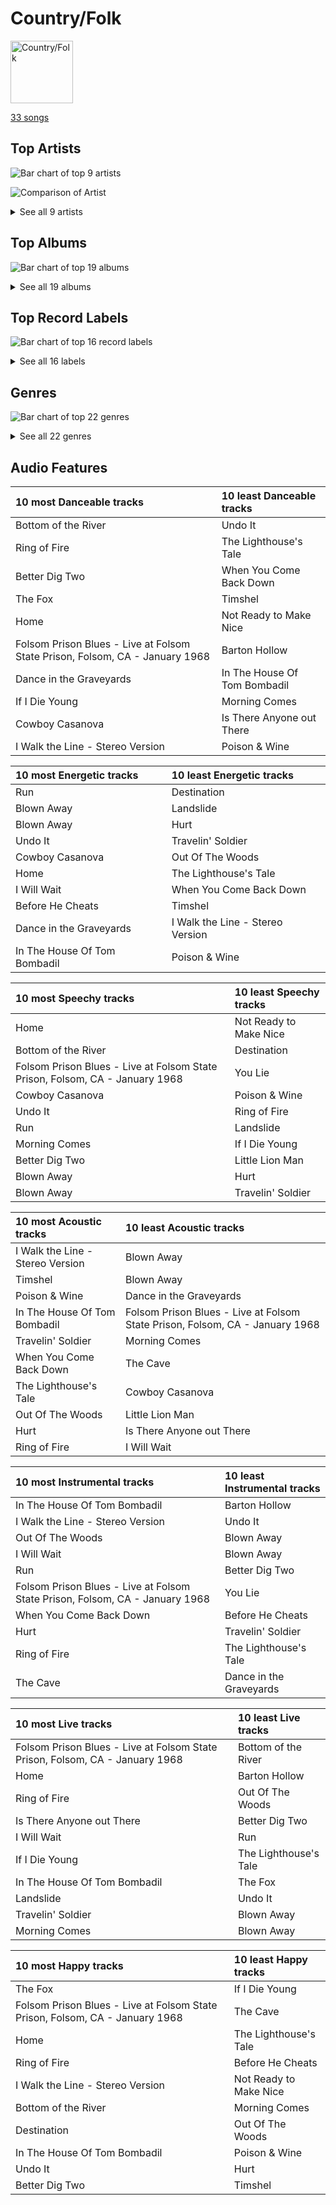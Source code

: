 # Country/Folk


<img src="https://mosaic.scdn.co/640/ab67616d0000b27324e1589fb3eab8ae8831f388ab67616d0000b2735726e327fd968a6fb5974350ab67616d0000b273724bd326692d222c5906b0b0ab67616d0000b27379c820d2d853c756c3738d39" alt="Country/Folk" width="100" />

[33 songs](tracks.md)

## Top Artists

![Bar chart of top 9 artists](../../images/playlists/country_folk/artists.png)

![Comparison of Artist](../../images/playlists/country_folk/artists_comparison.png)


<details>
<summary>See all 9 artists</summary>

|   Number of Tracks | Art                                                                                              | Artist           | 🔗                                                           |
|-------------------:|:-------------------------------------------------------------------------------------------------|:-----------------|:------------------------------------------------------------|
|                  6 | <img src="https://i.scdn.co/image/ab6761610000e5eb78a54dca2a384cc48805b015" alt="" width="50" /> | Nickel Creek     | [🔗](https://open.spotify.com/artist/3bcLBxvaI7GsBzGp3WHnwQ) |
|                  5 | <img src="https://i.scdn.co/image/ab6761610000e5ebc1c077c305eb4b2bcac25fd5" alt="" width="50" /> | Carrie Underwood | [🔗](https://open.spotify.com/artist/4xFUf1FHVy696Q1JQZMTRj) |
|                  5 | <img src="https://i.scdn.co/image/ab6761610000e5eb6437a0b8a5cf89ec8cbbfe9b" alt="" width="50" /> | Delta Rae        | [🔗](https://open.spotify.com/artist/0iidQFemlPhkoHqFroz2my) |
|                  4 | <img src="https://i.scdn.co/image/ab6761610000e5eb152cf48cf9541c7061570857" alt="" width="50" /> | Johnny Cash      | [🔗](https://open.spotify.com/artist/6kACVPfCOnqzgfEF5ryl0x) |
|                  4 | <img src="https://i.scdn.co/image/ab6761610000e5eb87ac264d392a72af95ca9fdb" alt="" width="50" /> | Mumford & Sons   | [🔗](https://open.spotify.com/artist/3gd8FJtBJtkRxdfbTu19U2) |
|                  3 | <img src="https://i.scdn.co/image/ab6761610000e5eb173d4b457016fe0727a7e50d" alt="" width="50" /> | The Band Perry   | [🔗](https://open.spotify.com/artist/75FnCoo4FBxH5K1Rrx0k5A) |
|                  3 | <img src="https://i.scdn.co/image/ab6761610000e5eb43d9d87bba466538f5c40901" alt="" width="50" /> | The Chicks       | [🔗](https://open.spotify.com/artist/25IG9fa7cbdmCIy3OnuH57) |
|                  2 | <img src="https://i.scdn.co/image/ab6761610000e5eb0bae8ba82eaf7e63af515c9f" alt="" width="50" /> | The Civil Wars   | [🔗](https://open.spotify.com/artist/6J7rw7NELJUCThPbAfyLIE) |
|                  1 | <img src="https://i.scdn.co/image/ab6761610000e5ebc78a80d480018ec030aade25" alt="" width="50" /> | Marc Broussard   | [🔗](https://open.spotify.com/artist/4cEwEednPwWCdYT7ZhROZe) |

</details>


## Top Albums

![Bar chart of top 19 albums](../../images/playlists/country_folk/albums.png)


<details>
<summary>See all 19 albums</summary>

|   Number of Tracks | Art                                                                                              | Album                                 | 🔗                                                          |
|-------------------:|:-------------------------------------------------------------------------------------------------|:--------------------------------------|:-----------------------------------------------------------|
|                  5 | <img src="https://i.scdn.co/image/ab67616d0000b2739ab215825eb77076b1b4b387" alt="" width="50" /> | Nickel Creek                          | [🔗](https://open.spotify.com/album/5SGG7graQOU3OnK3cZZCNd) |
|                  4 | <img src="https://i.scdn.co/image/ab67616d0000b27349aaf14f0936159764cd728a" alt="" width="50" /> | Carry the Fire                        | [🔗](https://open.spotify.com/album/42NjSADnDs97o75bICIqs0) |
|                  3 | <img src="https://i.scdn.co/image/ab67616d0000b2736d0a13a643d83342430c07da" alt="" width="50" /> | Sigh No More                          | [🔗](https://open.spotify.com/album/6w5W6ZGTvDsppKUOiGMuMo) |
|                  2 | <img src="https://i.scdn.co/image/ab67616d0000b2735726e327fd968a6fb5974350" alt="" width="50" /> | The Band Perry                        | [🔗](https://open.spotify.com/album/3dASAcs9QOsmoSLhHjEhCu) |
|                  2 | <img src="https://i.scdn.co/image/ab67616d0000b27303668e3f13559554eca8ccc6" alt="" width="50" /> | Play On                               | [🔗](https://open.spotify.com/album/3iLrVuA1k7onNmZTuUQH4u) |
|                  2 | <img src="https://i.scdn.co/image/ab67616d0000b27389847614971c417b722c4d97" alt="" width="50" /> | Home                                  | [🔗](https://open.spotify.com/album/1zgQkZFMRqx1Lz9GVXghLt) |
|                  2 | <img src="https://i.scdn.co/image/ab67616d0000b27324e1589fb3eab8ae8831f388" alt="" width="50" /> | Blown Away                            | [🔗](https://open.spotify.com/album/7atJn49QvtOLiFxhQd2hp9) |
|                  2 | <img src="https://i.scdn.co/image/ab67616d0000b2737ebde0a5bb07f53a99c15224" alt="" width="50" /> | Barton Hollow                         | [🔗](https://open.spotify.com/album/4uWgDFxGAp7XlVSHuVBv4E) |
|                  1 | <img src="https://i.scdn.co/image/ab67616d0000b27389ccaf21947f7929189654dc" alt="" width="50" /> | Taking The Long Way                   | [🔗](https://open.spotify.com/album/2NeJdEWras0uSuzLPlJZk5) |
|                  1 | <img src="https://i.scdn.co/image/ab67616d0000b273724bd326692d222c5906b0b0" alt="" width="50" /> | Some Hearts                           | [🔗](https://open.spotify.com/album/0kys2jaKAiDPfNBd4z7LAg) |
|                  1 | <img src="https://i.scdn.co/image/ab67616d0000b273dfe4bfe695c4192e547e72c7" alt="" width="50" /> | Ring Of Fire: The Best Of Johnny Cash | [🔗](https://open.spotify.com/album/0ucV57dbnqmrGv9d60r6X2) |
|                  1 | <img src="https://i.scdn.co/image/ab67616d0000b27379c820d2d853c756c3738d39" alt="" width="50" /> | Pioneer                               | [🔗](https://open.spotify.com/album/4oXEoK7WVM1lNbmB59IrJ1) |
|                  1 | <img src="https://i.scdn.co/image/ab67616d0000b2730cf212ffc3719550dfab899d" alt="" width="50" /> | I Walk the Line (Stereo Version)      | [🔗](https://open.spotify.com/album/1kd7QnBNMg5kygoclVuDqZ) |
|                  1 | <img src="https://i.scdn.co/image/ab67616d0000b2737cdb143bd2e9906d39c5eb04" alt="" width="50" /> | Carencro                              | [🔗](https://open.spotify.com/album/15dP7BadtY55t9VvFlVrBA) |
|                  1 | <img src="https://i.scdn.co/image/ab67616d0000b2736e2407383e952808a0602b0d" alt="" width="50" /> | Babel (Deluxe Version)                | [🔗](https://open.spotify.com/album/3FfuUD3Je9t9tQq80Zq41y) |
|                  1 | <img src="https://i.scdn.co/image/ab67616d0000b2734a04593b7c149dc7b725683e" alt="" width="50" /> | At Folsom Prison                      | [🔗](https://open.spotify.com/album/4TJIdlY9hGSSTO1kUs1neh) |
|                  1 | <img src="https://i.scdn.co/image/ab67616d0000b2736f4f62da3d811b6501a69ffa" alt="" width="50" /> | American IV: The Man Comes Around     | [🔗](https://open.spotify.com/album/2BlL4Gv2DLPu8p58Wcmlm9) |
|                  1 | <img src="https://i.scdn.co/image/ab67616d0000b273672d3c160471692595698564" alt="" width="50" /> | After It All                          | [🔗](https://open.spotify.com/album/0HvAm2vysVverWiodCEhON) |
|                  1 | <img src="https://i.scdn.co/image/ab67616d0000b273d85e555df0cf325f560b91cb" alt="" width="50" /> | A Dotted Line                         | [🔗](https://open.spotify.com/album/3ujidZyCiCruwocS0bDmt2) |

</details>


## Top Record Labels

![Bar chart of top 16 record labels](../../images/playlists/country_folk/labels.png)


<details>
<summary>See all 16 labels</summary>

|   Number of Tracks | Label                                |
|-------------------:|:-------------------------------------|
|                  5 | Sugar Hill Records                   |
|                  5 | Sire                                 |
|                  4 | Glassnote Entertainment Group LLC    |
|                  4 | [Columbia](../../labels/columbia.md) |
|                  4 | Arista Nashville                     |
|                  4 | 19 Recordings Limited                |
|                  3 | Open Wide                            |
|                  3 | Big Machine Label Group              |
|                  2 | sensibility recordings               |
|                  2 | Monument                             |
|                  2 | Columbia Nashville Legacy            |
|                  1 | Nonesuch                             |
|                  1 | [Legacy](../../labels/legacy.md)     |
|                  1 | Island Records                       |
|                  1 | Arista                               |
|                  1 | American Recordings Catalog P&D      |

</details>


## Genres

![Bar chart of top 22 genres](../../images/playlists/country_folk/genres.png)


<details>
<summary>See all 22 genres</summary>

|   Number of Tracks | Genre                                        |
|-------------------:|:---------------------------------------------|
|                 11 | country dawn                                 |
|                 11 | country                                      |
|                  8 | [pop](../../genres/pop.md)                   |
|                  8 | indie folk                                   |
|                  8 | contemporary country                         |
|                  6 | stomp and holler                             |
|                  6 | progressive bluegrass                        |
|                  6 | mandolin                                     |
|                  6 | instrumental bluegrass                       |
|                  6 | bluegrass                                    |
|                  5 | oklahoma country                             |
|                  5 | folk-pop                                     |
|                  4 | uk americana                                 |
|                  4 | outlaw country                               |
|                  4 | modern folk rock                             |
|                  4 | arkansas country                             |
|                  3 | [neo mellow](../../genres/neo_mellow.md)     |
|                  3 | modern country rock                          |
|                  3 | country road                                 |
|                  3 | [acoustic pop](../../genres/acoustic_pop.md) |
|                  2 | new americana                                |
|                  1 | lafayette indie                              |

</details>


## Audio Features

| 10 most Danceable tracks                                                     | 10 least Danceable tracks    |
|:-----------------------------------------------------------------------------|:-----------------------------|
| Bottom of the River                                                          | Undo It                      |
| Ring of Fire                                                                 | The Lighthouse's Tale        |
| Better Dig Two                                                               | When You Come Back Down      |
| The Fox                                                                      | Timshel                      |
| Home                                                                         | Not Ready to Make Nice       |
| Folsom Prison Blues - Live at Folsom State Prison, Folsom, CA - January 1968 | Barton Hollow                |
| Dance in the Graveyards                                                      | In The House Of Tom Bombadil |
| If I Die Young                                                               | Morning Comes                |
| Cowboy Casanova                                                              | Is There Anyone out There    |
| I Walk the Line - Stereo Version                                             | Poison & Wine                |

| 10 most Energetic tracks     | 10 least Energetic tracks        |
|:-----------------------------|:---------------------------------|
| Run                          | Destination                      |
| Blown Away                   | Landslide                        |
| Blown Away                   | Hurt                             |
| Undo It                      | Travelin' Soldier                |
| Cowboy Casanova              | Out Of The Woods                 |
| Home                         | The Lighthouse's Tale            |
| I Will Wait                  | When You Come Back Down          |
| Before He Cheats             | Timshel                          |
| Dance in the Graveyards      | I Walk the Line - Stereo Version |
| In The House Of Tom Bombadil | Poison & Wine                    |

| 10 most Speechy tracks                                                       | 10 least Speechy tracks   |
|:-----------------------------------------------------------------------------|:--------------------------|
| Home                                                                         | Not Ready to Make Nice    |
| Bottom of the River                                                          | Destination               |
| Folsom Prison Blues - Live at Folsom State Prison, Folsom, CA - January 1968 | You Lie                   |
| Cowboy Casanova                                                              | Poison & Wine             |
| Undo It                                                                      | Ring of Fire              |
| Run                                                                          | Landslide                 |
| Morning Comes                                                                | If I Die Young            |
| Better Dig Two                                                               | Little Lion Man           |
| Blown Away                                                                   | Hurt                      |
| Blown Away                                                                   | Travelin' Soldier         |

| 10 most Acoustic tracks          | 10 least Acoustic tracks                                                     |
|:---------------------------------|:-----------------------------------------------------------------------------|
| I Walk the Line - Stereo Version | Blown Away                                                                   |
| Timshel                          | Blown Away                                                                   |
| Poison & Wine                    | Dance in the Graveyards                                                      |
| In The House Of Tom Bombadil     | Folsom Prison Blues - Live at Folsom State Prison, Folsom, CA - January 1968 |
| Travelin' Soldier                | Morning Comes                                                                |
| When You Come Back Down          | The Cave                                                                     |
| The Lighthouse's Tale            | Cowboy Casanova                                                              |
| Out Of The Woods                 | Little Lion Man                                                              |
| Hurt                             | Is There Anyone out There                                                    |
| Ring of Fire                     | I Will Wait                                                                  |

| 10 most Instrumental tracks                                                  | 10 least Instrumental tracks   |
|:-----------------------------------------------------------------------------|:-------------------------------|
| In The House Of Tom Bombadil                                                 | Barton Hollow                  |
| I Walk the Line - Stereo Version                                             | Undo It                        |
| Out Of The Woods                                                             | Blown Away                     |
| I Will Wait                                                                  | Blown Away                     |
| Run                                                                          | Better Dig Two                 |
| Folsom Prison Blues - Live at Folsom State Prison, Folsom, CA - January 1968 | You Lie                        |
| When You Come Back Down                                                      | Before He Cheats               |
| Hurt                                                                         | Travelin' Soldier              |
| Ring of Fire                                                                 | The Lighthouse's Tale          |
| The Cave                                                                     | Dance in the Graveyards        |

| 10 most Live tracks                                                          | 10 least Live tracks   |
|:-----------------------------------------------------------------------------|:-----------------------|
| Folsom Prison Blues - Live at Folsom State Prison, Folsom, CA - January 1968 | Bottom of the River    |
| Home                                                                         | Barton Hollow          |
| Ring of Fire                                                                 | Out Of The Woods       |
| Is There Anyone out There                                                    | Better Dig Two         |
| I Will Wait                                                                  | Run                    |
| If I Die Young                                                               | The Lighthouse's Tale  |
| In The House Of Tom Bombadil                                                 | The Fox                |
| Landslide                                                                    | Undo It                |
| Travelin' Soldier                                                            | Blown Away             |
| Morning Comes                                                                | Blown Away             |

| 10 most Happy tracks                                                         | 10 least Happy tracks   |
|:-----------------------------------------------------------------------------|:------------------------|
| The Fox                                                                      | If I Die Young          |
| Folsom Prison Blues - Live at Folsom State Prison, Folsom, CA - January 1968 | The Cave                |
| Home                                                                         | The Lighthouse's Tale   |
| Ring of Fire                                                                 | Before He Cheats        |
| I Walk the Line - Stereo Version                                             | Not Ready to Make Nice  |
| Bottom of the River                                                          | Morning Comes           |
| Destination                                                                  | Out Of The Woods        |
| In The House Of Tom Bombadil                                                 | Poison & Wine           |
| Undo It                                                                      | Hurt                    |
| Better Dig Two                                                               | Timshel                 |
